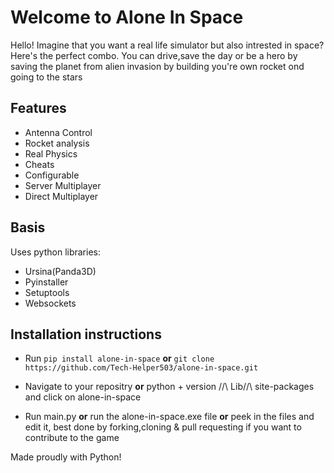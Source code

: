 # Welcome to Alone In Space
Hello! Imagine that you want a real life simulator but also intrested in space? Here's the perfect combo. You can drive,save the day or be a hero by saving the planet from alien invasion by building you're own rocket ond going to the stars

## Features
- Antenna Control
- Rocket analysis 
- Real Physics
- Cheats 
- Configurable 
- Server Multiplayer
- Direct Multiplayer

## Basis
Uses python libraries:
- Ursina(Panda3D)
- Pyinstaller
- Setuptools
- Websockets

## Installation instructions
- Run `pip install alone-in-space` **or** `git clone https://github.com/Tech-Helper503/alone-in-space.git`
- Navigate to your repositry **or** python + version //\ Lib//\ site-packages and click on alone-in-space

- 	Run main.py **or** run the alone-in-space.exe file **or** peek in the files and edit it, best done by forking,cloning & pull  requesting if you want to contribute to the game


Made proudly with Python!